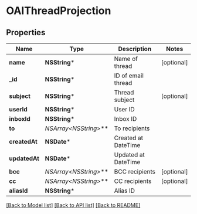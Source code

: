 # OAIThreadProjection

## Properties
Name | Type | Description | Notes
------------ | ------------- | ------------- | -------------
**name** | **NSString*** | Name of thread | [optional] 
**_id** | **NSString*** | ID of email thread | 
**subject** | **NSString*** | Thread subject | [optional] 
**userId** | **NSString*** | User ID | 
**inboxId** | **NSString*** | Inbox ID | 
**to** | **NSArray&lt;NSString*&gt;*** | To recipients | 
**createdAt** | **NSDate*** | Created at DateTime | 
**updatedAt** | **NSDate*** | Updated at DateTime | 
**bcc** | **NSArray&lt;NSString*&gt;*** | BCC recipients | [optional] 
**cc** | **NSArray&lt;NSString*&gt;*** | CC recipients | [optional] 
**aliasId** | **NSString*** | Alias ID | 

[[Back to Model list]](../README#documentation-for-models) [[Back to API list]](../README#documentation-for-api-endpoints) [[Back to README]](../README)


